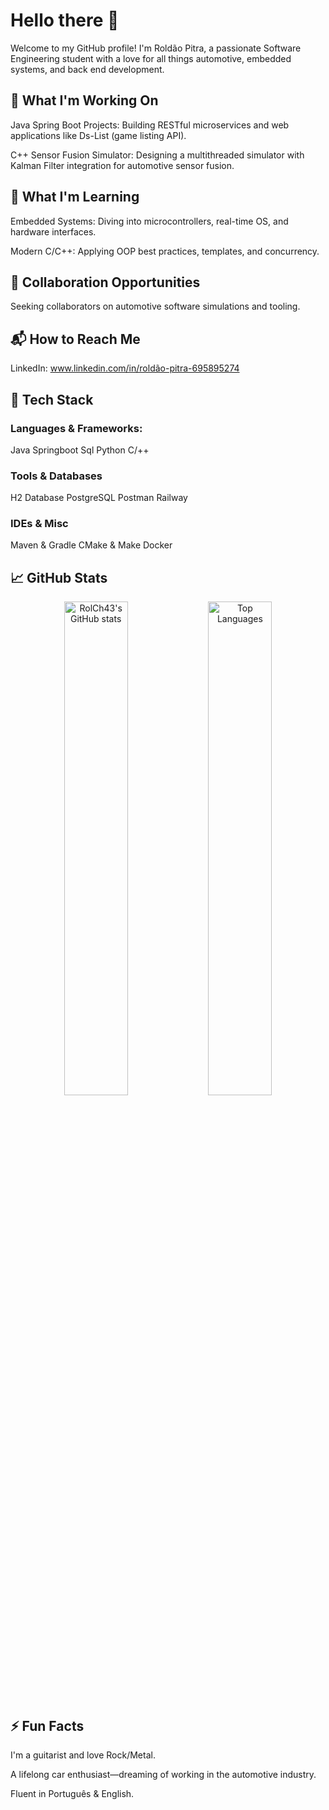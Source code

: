 # Hello there 👋

Welcome to my GitHub profile! I'm Roldão Pitra, a passionate Software Engineering student with a love for all things automotive, embedded systems, and back end development.

## 🔭 What I'm Working On

Java Spring Boot Projects: Building RESTful microservices and web applications like Ds-List (game listing API).

C++ Sensor Fusion Simulator: Designing a multithreaded simulator with Kalman Filter integration for automotive sensor fusion.


## 🌱 What I'm Learning

Embedded Systems: Diving into microcontrollers, real-time OS, and hardware interfaces.

Modern C/C++: Applying OOP best practices, templates, and concurrency.

## 👯 Collaboration Opportunities

Seeking collaborators on automotive software simulations and tooling.

## 📬 How to Reach Me

LinkedIn: www.linkedin.com/in/roldão-pitra-695895274

## 🔧 Tech Stack

### Languages & Frameworks:
Java
Springboot
Sql
Python
C/++

### Tools & Databases
H2 Database 
PostgreSQL
Postman 
Railway

### IDEs & Misc
Maven & Gradle 
CMake & Make 
Docker 
          
## 📈 GitHub Stats

<p align="center">
  <img src="https://github-readme-stats.vercel.app/api?username=RolCh43&show_icons=true&theme=tokyonight" alt="RolCh43's GitHub stats" width="45%" />
  <img src="https://github-readme-stats.vercel.app/api/top-langs/?username=RolCh43&layout=compact&theme=tokyonight" alt="Top Languages" width="45%" />
</p>

## ⚡ Fun Facts

I'm a guitarist and love Rock/Metal.

A lifelong car enthusiast—dreaming of working in the automotive industry.

Fluent in Português & English.



